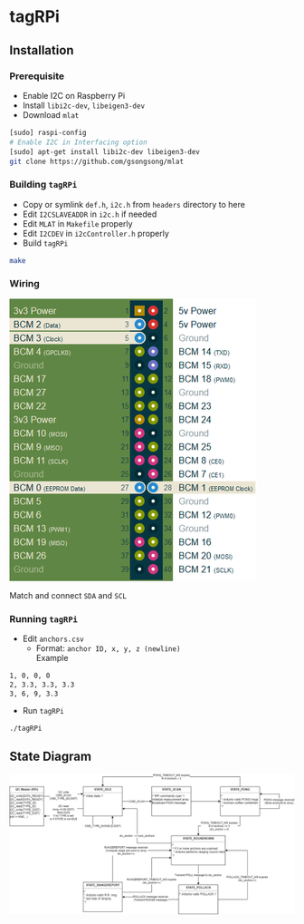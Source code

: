 # tagRPi

## Installation

### Prerequisite

- Enable I2C on Raspberry Pi
- Install `libi2c-dev`, `libeigen3-dev`
- Download `mlat`

```sh
[sudo] raspi-config
# Enable I2C in Interfacing option
[sudo] apt-get install libi2c-dev libeigen3-dev
git clone https://github.com/gsongsong/mlat

```

### Building `tagRPi`

- Copy or symlink `def.h`, `i2c.h` from `headers` directory to here
- Edit `I2CSLAVEADDR` in `i2c.h` if needed
- Edit `MLAT` in `Makefile` properly
- Edit `I2CDEV` in `i2cController.h` properly
- Build `tagRPi`

```sh
make
```

### Wiring

![](../_assets/wiring-raspberrypi.png)

Match and connect `SDA` and `SCL`

### Running `tagRPi`

- Edit `anchors.csv`
   - Format: `anchor ID, x, y, z (newline)`  
   Example

```
1, 0, 0, 0
2, 3.3, 3.3, 3.3
3, 6, 9, 3.3
```

- Run `tagRPi`

```sh
./tagRPi
```

## State Diagram

![](../_state-diagram/tag.png)

